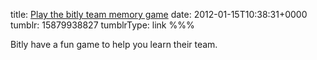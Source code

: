 title: [Play the bitly team memory game](https://bitly.com/pages/about)
date: 2012-01-15T10:38:31+0000
tumblr: 15879938827
tumblrType: link
%%%

Bitly have a fun game to help you learn their team. 
